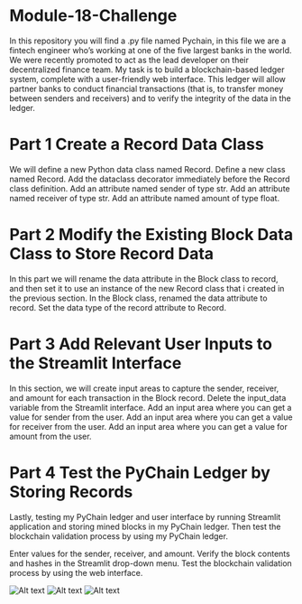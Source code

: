 # Module-18-Challenge
In this repository you will find a .py file named Pychain, in this file we are a fintech engineer who’s working at one of the five largest banks in the world. We were recently promoted to act as the lead developer on their decentralized finance team. My task is to build a blockchain-based ledger system, complete with a user-friendly web interface. This ledger will allow partner banks to conduct financial transactions (that is, to transfer money between senders and receivers) and to verify the integrity of the data in the ledger.
# Part 1 Create a Record Data Class
We will define a new Python data class named Record. 
Define a new class named Record.
Add the dataclass decorator immediately before the Record class definition.
Add an attribute named sender of type str.
Add an attribute named receiver of type str.
Add an attribute named amount of type float.

# Part 2 Modify the Existing Block Data Class to Store Record Data
In this part we will rename the data attribute in the Block class to record, and then set it to use an instance of the new Record class that i created in the previous section. 
In the Block class, renamed the data attribute to record.
Set the data type of the record attribute to Record.

# Part 3 Add Relevant User Inputs to the Streamlit Interface
In this section, we will create input areas to capture the sender, receiver, and amount for each transaction in the Block record. 
Delete the input_data variable from the Streamlit interface.
Add an input area where you can get a value for sender from the user.
Add an input area where you can get a value for receiver from the user.
Add an input area where you can get a value for amount from the user.

# Part 4  Test the PyChain Ledger by Storing Records

Lastly, testing my PyChain ledger and user interface by running Streamlit application and storing mined blocks in my PyChain ledger. Then test the blockchain validation process by using my PyChain ledger.

Enter values for the sender, receiver, and amount. 
Verify the block contents and hashes in the Streamlit drop-down menu. 
Test the blockchain validation process by using the web interface. 


![Alt text](Images/Pic5.PNG)
![Alt text](Images/Pic5.PNG)
![Alt text](Images/Pic5.PNG)

